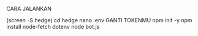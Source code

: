CARA JALANKAN

(screen -S hedge)
cd hedge
nano .env
GANTI TOKENMU
npm init -y
npm install node-fetch dotenv
node bot.js

